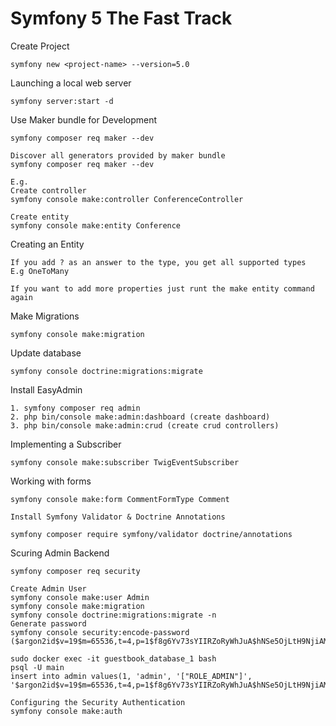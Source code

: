 # Symfony 5 The Fast Track

Create Project

```
symfony new <project-name> --version=5.0
```

Launching a local web server

```
symfony server:start -d
```

Use Maker bundle for Development

```
symfony composer req maker --dev

Discover all generators provided by maker bundle
symfony composer req maker --dev

E.g.
Create controller
symfony console make:controller ConferenceController

Create entity
symfony console make:entity Conference
```

Creating an Entity

```
If you add ? as an answer to the type, you get all supported types
E.g OneToMany

If you want to add more properties just runt the make entity command again
```

Make Migrations

```
symfony console make:migration
```

Update database

```
symfony console doctrine:migrations:migrate
```

Install EasyAdmin

```
1. symfony composer req admin
2. php bin/console make:admin:dashboard (create dashboard)
3. php bin/console make:admin:crud (create crud controllers)

```

Implementing a Subscriber

```
symfony console make:subscriber TwigEventSubscriber
```

Working with forms

```
symfony console make:form CommentFormType Comment

Install Symfony Validator & Doctrine Annotations

symfony composer require symfony/validator doctrine/annotations
```

Scuring Admin Backend

```
symfony composer req security

Create Admin User
symfony console make:user Admin
symfony console make:migration
symfony console doctrine:migrations:migrate -n
Generate password
symfony console security:encode-password
($argon2id$v=19$m=65536,t=4,p=1$f8g6Yv73sYIIRZoRyWhJuA$hNSe5OjLtH9NjiAMJxXzrn9ZztgnyuI3o6+igao8IJ8)

sudo docker exec -it guestbook_database_1 bash
psql -U main
insert into admin values(1, 'admin', '["ROLE_ADMIN"]', '$argon2id$v=19$m=65536,t=4,p=1$f8g6Yv73sYIIRZoRyWhJuA$hNSe5OjLtH9NjiAMJxXzrn9ZztgnyuI3o6+igao8IJ8');

Configuring the Security Authentication
symfony console make:auth
```
